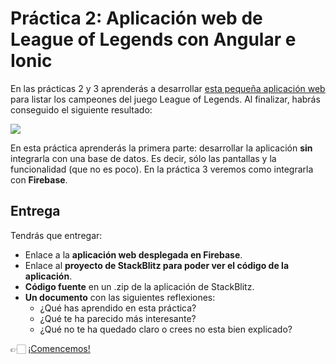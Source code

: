 # Práctica 2: Aplicación web de League of Legends con Angular e Ionic

En las prácticas 2 y 3 aprenderás a desarrollar [esta pequeña aplicación web](https://app-lol-3340f.firebaseapp.com/?40864) para listar los campeones del juego League of Legends. Al finalizar, habrás conseguido el siguiente resultado:

![](./app-lol-completa.gif)

En esta práctica aprenderás la primera parte: desarrollar la aplicación **sin** integrarla con una base de datos. Es decir, sólo las pantallas y la funcionalidad (que no es poco). En la práctica 3 veremos como integrarla con **Firebase**.

## Entrega

Tendrás que entregar:
* Enlace a la **aplicación web desplegada en Firebase**.
* Enlace al **proyecto de StackBlitz para poder ver el código de la aplicación**.
* **Código fuente** en un .zip de la aplicación de StackBlitz.
* **Un documento** con las siguientes reflexiones:
    - ¿Qué has aprendido en esta práctica?
    - ¿Qué te ha parecido más interesante?
    - ¿Qué no te ha quedado claro o crees no esta bien explicado?

👉🏻 [¡Comencemos!](./practica-app-lol-1.md)